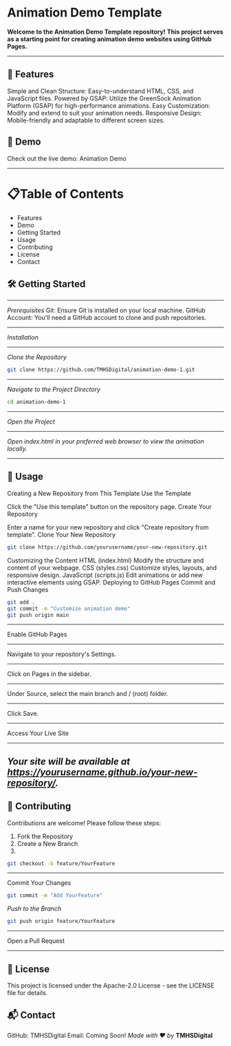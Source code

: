 # __Animation Demo Template__

__Welcome to the Animation Demo Template repository! This project serves as a starting point for creating animation demo websites using GitHub Pages.__

---

## 🚀 __Features__
Simple and Clean Structure: Easy-to-understand HTML, CSS, and JavaScript files.
Powered by GSAP: Utilize the GreenSock Animation Platform (GSAP) for high-performance animations.
Easy Customization: Modify and extend to suit your animation needs.
Responsive Design: Mobile-friendly and adaptable to different screen sizes.

## 🎯 __Demo__
Check out the live demo: Animation Demo

---

# 📋Table of Contents

- Features
- Demo
- Getting Started
- Usage
- Contributing
- License
- Contact

## 🛠️ __Getting Started__

---

_Prerequisites_
Git: Ensure Git is installed on your local machine.
GitHub Account: You'll need a GitHub account to clone and push repositories.

---

_Installation_

---

_Clone the Repository_
```bash
git clone https://github.com/TMHSDigital/animation-demo-1.git
```

---

_Navigate to the Project Directory_
```bash
cd animation-demo-1
```

---

_Open the Project_

---

_Open index.html in your preferred web browser to view the animation locally._

---

## 📖 __Usage__
Creating a New Repository from This Template
Use the Template

Click the "Use this template" button on the repository page.
Create Your Repository

Enter a name for your new repository and click "Create repository from template".
Clone Your New Repository

```bash
git clone https://github.com/yourusername/your-new-repository.git
```
Customizing the Content
HTML (index.html)
Modify the structure and content of your webpage.
CSS (styles.css)
Customize styles, layouts, and responsive design.
JavaScript (scripts.js)
Edit animations or add new interactive elements using GSAP.
Deploying to GitHub Pages
Commit and Push Changes

```bash
git add .
git commit -m "Customize animation demo"
git push origin main
```

---

Enable GitHub Pages

---

Navigate to your repository's Settings.

---

Click on Pages in the sidebar.

---

Under Source, select the main branch and / (root) folder.

---

Click Save.

---

Access Your Live Site

---

## _Your site will be available at https://yourusername.github.io/your-new-repository/._

## 🤝 __Contributing__
Contributions are welcome! Please follow these steps:

1. Fork the Repository
2. Create a New Branch
3. 
```bash
git checkout -b feature/YourFeature
```

---

Commit Your Changes
```bash
git commit -m "Add YourFeature"
```

_Push to the Branch_
```bash
git push origin feature/YourFeature
```

---

Open a Pull Request

---

## 📄 __License__
This project is licensed under the Apache-2.0 License - see the LICENSE file for details.

## 📬 __Contact__
GitHub: TMHSDigital
Email: Coming Soon!
_Made with ❤️ by_ __TMHSDigital__